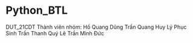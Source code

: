 # Python_BTL
DUT_21CDT
Thành viên nhóm:
Hồ Quang Dũng
Trần Quang Huy
Lý Phục Sinh 
Trần Thanh Quý 
Lê Trần Minh Đức

